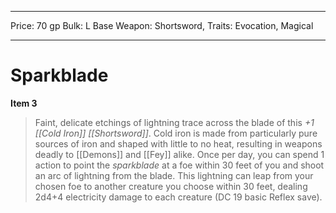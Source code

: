
---
Price: 70 gp
Bulk: L
Base Weapon: Shortsword,
Traits: Evocation, Magical

---

# Sparkblade

**Item 3**

> Faint, delicate etchings of lightning trace across the blade of this *+1 [[Cold Iron]] [[Shortsword]]*. Cold iron is made from particularly pure sources of iron and shaped with little to no heat, resulting in weapons deadly to [[Demons]] and [[Fey]] alike. Once per day, you can spend 1 action to point the *sparkblade* at a foe within 30 feet of you and shoot an arc of lightning from the blade. This lightning can leap from your chosen foe to another creature you choose within 30 feet, dealing 2d4+4 electricity damage to each creature (DC 19 basic Reflex save).
